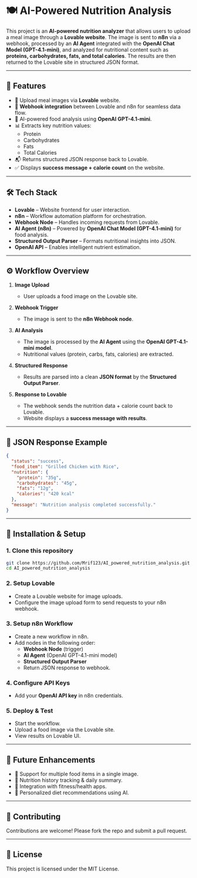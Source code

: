 # 🍽️ AI-Powered Nutrition Analysis  

This project is an **AI-powered nutrition analyzer** that allows users to upload a meal image through a **Lovable website**. The image is sent to **n8n** via a webhook, processed by an **AI Agent** integrated with the **OpenAI Chat Model (GPT-4.1-mini)**, and analyzed for nutritional content such as **proteins, carbohydrates, fats, and total calories**. The results are then returned to the Lovable site in structured JSON format.  

---

## 🚀 Features  

- 📸 Upload meal images via **Lovable** website.  
- 🔗 **Webhook integration** between Lovable and n8n for seamless data flow.  
- 🤖 AI-powered food analysis using **OpenAI GPT-4.1-mini**.  
- 📊 Extracts key nutrition values:  
  - Protein  
  - Carbohydrates  
  - Fats  
  - Total Calories  
- 📬 Returns structured JSON response back to Lovable.  
- ✅ Displays **success message + calorie count** on the website.  

---

## 🛠️ Tech Stack  

- **Lovable** – Website frontend for user interaction.  
- **n8n** – Workflow automation platform for orchestration.  
- **Webhook Node** – Handles incoming requests from Lovable.  
- **AI Agent (n8n)** – Powered by **OpenAI Chat Model (GPT-4.1-mini)** for food analysis.  
- **Structured Output Parser** – Formats nutritional insights into JSON.  
- **OpenAI API** – Enables intelligent nutrient estimation.  

---

## ⚙️ Workflow Overview  

1. **Image Upload**  
   - User uploads a food image on the Lovable site.  

2. **Webhook Trigger**  
   - The image is sent to the **n8n Webhook node**.  

3. **AI Analysis**  
   - The image is processed by the **AI Agent** using the **OpenAI GPT-4.1-mini model**.  
   - Nutritional values (protein, carbs, fats, calories) are extracted.  

4. **Structured Response**  
   - Results are parsed into a clean **JSON format** by the **Structured Output Parser**.  

5. **Response to Lovable**  
   - The webhook sends the nutrition data + calorie count back to Lovable.  
   - Website displays a **success message with results**.  

---

## 📂 JSON Response Example  

```json
{
  "status": "success",
  "food_item": "Grilled Chicken with Rice",
  "nutrition": {
    "protein": "35g",
    "carbohydrates": "45g",
    "fats": "12g",
    "calories": "420 kcal"
  },
  "message": "Nutrition analysis completed successfully."
}
```

---

## 🔧 Installation & Setup  

### 1. Clone this repository  
```bash
git clone https://github.com/Mrif123/AI_powered_nutrition_analysis.git
cd AI_powered_nutrition_analysis
```

### 2. Setup Lovable  
- Create a Lovable website for image uploads.  
- Configure the image upload form to send requests to your n8n webhook.  

### 3. Setup n8n Workflow  
- Create a new workflow in n8n.  
- Add nodes in the following order:  
  - **Webhook Node** (trigger)  
  - **AI Agent** (OpenAI GPT-4.1-mini model)  
  - **Structured Output Parser**  
  - Return JSON response to webhook.  

### 4. Configure API Keys  
- Add your **OpenAI API key** in n8n credentials.  

### 5. Deploy & Test  
- Start the workflow.  
- Upload a food image via the Lovable site.  
- View results on Lovable UI.  

---

## 🌟 Future Enhancements  

- 📌 Support for multiple food items in a single image.  
- 📌 Nutrition history tracking & daily summary.  
- 📌 Integration with fitness/health apps.  
- 📌 Personalized diet recommendations using AI.  

---

## 🤝 Contributing  

Contributions are welcome! Please fork the repo and submit a pull request.  

---

## 📜 License  

This project is licensed under the MIT License.  
